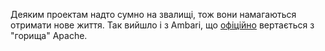 Деяким проектам надто сумно на звалищі, тож вони намагаються отримати нове життя. Так вийшло і з Ambari, що [офіційно](https://issues.apache.org/jira/browse/ATTIC-205) вертається з "горища" Apache.
